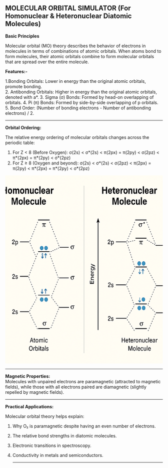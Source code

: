  ## MOLECULAR ORBITAL SIMULATOR (For Homonuclear & Heteronuclear Diatomic Molecules)<br>

****Basic Principles****<br>

Molecular orbital (MO) theory describes the behavior of electrons in molecules in terms of combinations of atomic orbitals. When atoms bond to form molecules, their atomic orbitals combine to form molecular orbitals that are spread over the entire molecule.


****Features:-**** <br>

1.Bonding Orbitals: Lower in energy than the original atomic orbitals, promote bonding.<br>
2. Antibonding Orbitals: Higher in energy than the original atomic orbitals, denoted with a*.
3. Sigma (σ) Bonds: Formed by head-on overlapping of orbitals.
4. Pi (π) Bonds: Formed by side-by-side overlapping of p orbitals.
5. Bond Order: (Number of bonding electrons - Number of antibonding electrons) / 2.<br>

---
****Orbital Ordering:**** <br>

The relative energy ordering of molecular orbitals changes across the periodic table:

1. For Z < 8 (Before Oxygen): σ(2s) < σ*(2s) < π(2px) = π(2py) < σ(2pz) < π*(2px) = π*(2py) < σ*(2pz)
2. For Z ≥ 8 (Oxygen and beyond): σ(2s) < σ*(2s) < σ(2pz) < π(2px) = π(2py) < π*(2px) = π*(2py) < σ*(2pz)<br> 
<img src="https://github.com/Ayush-Kumar-45/Orchids_Ayush_Kumar_5/blob/main/experiment/images/molecular%201.png" height="600px">


---
****Magnetic Properties:**** <br>
Molecules with unpaired electrons are paramagnetic (attracted to magnetic fields), while those with all electrons paired are diamagnetic (slightly repelled by magnetic fields).

---
****Practical Applications:**** <br>

Molecular orbital theory helps explain:

1. Why O₂ is paramagnetic despite having an even number of electrons.
2. The relative bond strengths in diatomic molecules.
3. Electronic transitions in spectroscopy.
4. Conductivity in metals and semiconductors.

   ---
